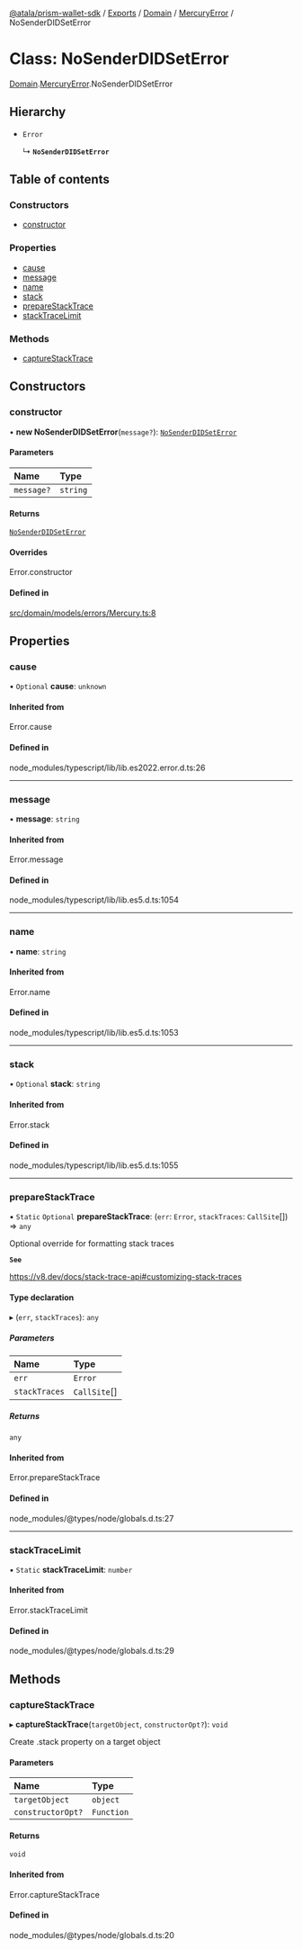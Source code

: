 [@atala/prism-wallet-sdk](../README.md) / [Exports](../modules.md) / [Domain](../modules/Domain.md) / [MercuryError](../modules/Domain.MercuryError.md) / NoSenderDIDSetError

# Class: NoSenderDIDSetError

[Domain](../modules/Domain.md).[MercuryError](../modules/Domain.MercuryError.md).NoSenderDIDSetError

## Hierarchy

- `Error`

  ↳ **`NoSenderDIDSetError`**

## Table of contents

### Constructors

- [constructor](Domain.MercuryError.NoSenderDIDSetError.md#constructor)

### Properties

- [cause](Domain.MercuryError.NoSenderDIDSetError.md#cause)
- [message](Domain.MercuryError.NoSenderDIDSetError.md#message)
- [name](Domain.MercuryError.NoSenderDIDSetError.md#name)
- [stack](Domain.MercuryError.NoSenderDIDSetError.md#stack)
- [prepareStackTrace](Domain.MercuryError.NoSenderDIDSetError.md#preparestacktrace)
- [stackTraceLimit](Domain.MercuryError.NoSenderDIDSetError.md#stacktracelimit)

### Methods

- [captureStackTrace](Domain.MercuryError.NoSenderDIDSetError.md#capturestacktrace)

## Constructors

### constructor

• **new NoSenderDIDSetError**(`message?`): [`NoSenderDIDSetError`](Domain.MercuryError.NoSenderDIDSetError.md)

#### Parameters

| Name | Type |
| :------ | :------ |
| `message?` | `string` |

#### Returns

[`NoSenderDIDSetError`](Domain.MercuryError.NoSenderDIDSetError.md)

#### Overrides

Error.constructor

#### Defined in

[src/domain/models/errors/Mercury.ts:8](https://github.com/hyperledger/identus-edge-agent-sdk-ts/blob/1a3abf65a2f89b4ecd0f28af600329805573d6fc/src/domain/models/errors/Mercury.ts#L8)

## Properties

### cause

• `Optional` **cause**: `unknown`

#### Inherited from

Error.cause

#### Defined in

node_modules/typescript/lib/lib.es2022.error.d.ts:26

___

### message

• **message**: `string`

#### Inherited from

Error.message

#### Defined in

node_modules/typescript/lib/lib.es5.d.ts:1054

___

### name

• **name**: `string`

#### Inherited from

Error.name

#### Defined in

node_modules/typescript/lib/lib.es5.d.ts:1053

___

### stack

• `Optional` **stack**: `string`

#### Inherited from

Error.stack

#### Defined in

node_modules/typescript/lib/lib.es5.d.ts:1055

___

### prepareStackTrace

▪ `Static` `Optional` **prepareStackTrace**: (`err`: `Error`, `stackTraces`: `CallSite`[]) => `any`

Optional override for formatting stack traces

**`See`**

https://v8.dev/docs/stack-trace-api#customizing-stack-traces

#### Type declaration

▸ (`err`, `stackTraces`): `any`

##### Parameters

| Name | Type |
| :------ | :------ |
| `err` | `Error` |
| `stackTraces` | `CallSite`[] |

##### Returns

`any`

#### Inherited from

Error.prepareStackTrace

#### Defined in

node_modules/@types/node/globals.d.ts:27

___

### stackTraceLimit

▪ `Static` **stackTraceLimit**: `number`

#### Inherited from

Error.stackTraceLimit

#### Defined in

node_modules/@types/node/globals.d.ts:29

## Methods

### captureStackTrace

▸ **captureStackTrace**(`targetObject`, `constructorOpt?`): `void`

Create .stack property on a target object

#### Parameters

| Name | Type |
| :------ | :------ |
| `targetObject` | `object` |
| `constructorOpt?` | `Function` |

#### Returns

`void`

#### Inherited from

Error.captureStackTrace

#### Defined in

node_modules/@types/node/globals.d.ts:20

